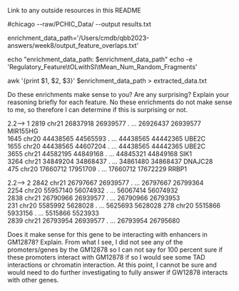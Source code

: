 Link to any outside resources in this README

#chicago --raw/PCHIC_Data/ --output results.txt


enrichment_data_path='/Users/cmdb/qbb2023-answers/week8/output_feature_overlaps.txt'

echo "enrichment_data_path: $enrichment_data_path"
echo -e 'Regulatory_Feature\tOLwithSI\tMean_Num_Random_Fragments'

awk '{print $1, $2, $3}' $enrichment_data_path > extracted_data.txt




Do these enrichments make sense to you? Are any surprising? Explain your reasoning briefly for each feature.
No these enrichments do not make sense to me, so therefore I can determine if this is surprising or not.



2.2--> 1
2819  chr21   26837918  26939577    .  ...    26926437  26939577   MIR155HG           
1645  chr20   44438565  44565593    .  ...    44438565  44442365      UBE2C            
1655  chr20   44438565  44607204    .  ...    44438565  44442365      UBE2C            
3655  chr21   44582195  44849168    .  ...    44845321  44849168       SIK1            
3264  chr21   34849204  34868437    .  ...    34861480  34868437    DNAJC28            
475   chr20   17660712  17951709    .  ...    17660712  17672229      RRBP1            


2.2--> 2
2842  chr21   26797667  26939577    .  ...    26797667  26799364        
2254  chr20   55957140  56074932    .  ...    56067414  56074932     
2838  chr21   26790966  26939577    .  ...    26790966  26793953     
231   chr20    5585992   5628028    .  ...     5625693   5628028 
278   chr20    5515866   5933156    .  ...     5515866   5523933  
2839  chr21   26793954  26939577    .  ...    26793954  26795680     

 Does it make sense for this gene to be interacting with enhancers in GM12878? Explain.
From what I see, I did not see any of the promoters/genes by the GM12878 so I can not say for 100 percent sure if these promoters interact with GM12878 if so I would see some TAD interactions or chromatin interaction. At this point, I cannot be sure and would need to do further investigating to fully answer if GW12878 interacts with other genes.